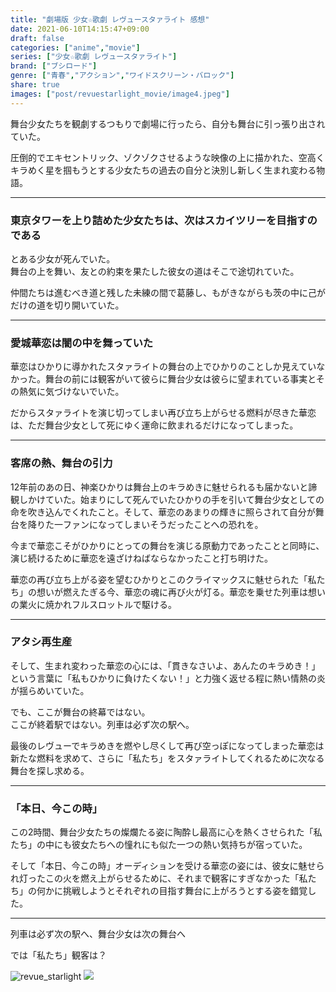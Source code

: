 ```yaml
---
title: "劇場版 少女☆歌劇 レヴュースタァライト 感想"
date: 2021-06-10T14:15:47+09:00
draft: false
categories: ["anime","movie"]
series: ["少女☆歌劇 レヴュースタァライト"]
brand: ["ブシロード"]
genre: ["青春","アクション","ワイドスクリーン・バロック"]
share: true
images: ["post/revuestarlight_movie/image4.jpeg"]
---
```


舞台少女たちを観劇するつもりで劇場に行ったら、自分も舞台に引っ張り出されていた。  

圧倒的でエキセントリック、ゾクゾクさせるような映像の上に描かれた、空高くキラめく星を掴もうとする少女たちの過去の自分と決別し新しく生まれ変わる物語。

***

### 東京タワーを上り詰めた少女たちは、次はスカイツリーを目指すのである

とある少女が死んでいた。  
舞台の上を舞い、友との約束を果たした彼女の道はそこで途切れていた。  

仲間たちは進むべき道と残した未練の間で葛藤し、もがきながらも茨の中に己がだけの道を切り開いていた。

***

### 愛城華恋は闇の中を舞っていた

華恋はひかりに導かれたスタァライトの舞台の上でひかりのことしか見えていなかった。舞台の前には観客がいて彼らに舞台少女は彼らに望まれている事実とその熱気に気づけないでいた。  

だからスタァライトを演じ切ってしまい再び立ち上がらせる燃料が尽きた華恋は、ただ舞台少女として死にゆく運命に飲まれるだけになってしまった。

***

### 客席の熱、舞台の引力

12年前のあの日、神楽ひかりは舞台上のキラめきに魅せられるも届かないと諦観しかけていた。始まりにして死んでいたひかりの手を引いて舞台少女としての命を吹き込んでくれたこと。そして、華恋のあまりの輝きに照らされて自分が舞台を降りた一ファンになってしまいそうだったことへの恐れを。  

今まで華恋こそがひかりにとっての舞台を演じる原動力であったことと同時に、演じ続けるために華恋を遠ざけねばならなかったこと打ち明けた。  

華恋の再び立ち上がる姿を望むひかりとこのクライマックスに魅せられた「私たち」の想いが燃えたぎる今、華恋の魂に再び火が灯る。華恋を乗せた列車は想いの業火に焼かれフルスロットルで駆ける。  

***

### アタシ再生産

そして、生まれ変わった華恋の心には、「貫きなさいよ、あんたのキラめき！」という言葉に「私もひかりに負けたくない！」と力強く返せる程に熱い情熱の炎が揺らめいていた。  

でも、ここが舞台の終幕ではない。  
ここが終着駅ではない。列車は必ず次の駅へ。  

最後のレヴューでキラめきを燃やし尽くして再び空っぽになってしまった華恋は新たな燃料を求めて、さらに「私たち」をスタァライトしてくれるために次なる舞台を探し求める。  

***

### 「本日、今この時」

この2時間、舞台少女たちの燦爛たる姿に陶酔し最高に心を熱くさせられた「私たち」の中にも彼女たちへの憧れにも似た一つの熱い気持ちが宿っていた。

そして「本日、今この時」オーディションを受ける華恋の姿には、彼女に魅せられ灯ったこの火を燃え上がらせるために、それまで観客にすぎなかった「私たち」の何かに挑戦しようとそれぞれの目指す舞台に上がろうとする姿を錯覚した。

***

列車は必ず次の駅へ、舞台少女は次の舞台へ  

では「私たち」観客は？  

![revue_starlight](image3.jpeg)
<img src="image4.jpeg">